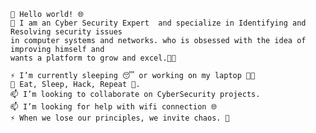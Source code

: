	💞️ Hello world! 🌐 
	🌱 I am an Cyber Security Expert  and specialize in Identifying and Resolving security issues 							
 	in computer systems and networks. who is obsessed with the idea of improving himself and        
  	wants a platform to grow and excel.👨‍💻

	⚡ I’m currently sleeping 😴 or working on my laptop 👨‍💻
	👀 Eat, Sleep, Hack, Repeat 💪.
	📫 I’m looking to collaborate on CyberSecurity projects.
	📫 I’m looking for help with wifi connection 🌐
	⚡ When we lose our principles, we invite chaos. 🧔


<!---
vidyadharspv/vidyadharspv is a ✨ special ✨ repository because its `README.md` (this file) appears on your GitHub profile.
You can click the Preview link to take a look at your changes.
--->
